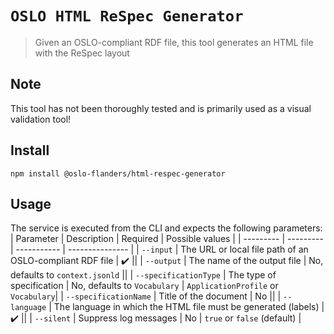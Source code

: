# `OSLO HTML ReSpec Generator`

> Given an OSLO-compliant RDF file, this tool generates an HTML file with the ReSpec layout

## Note
This tool has not been thoroughly tested and is primarily used as a visual validation tool!

## Install
```
npm install @oslo-flanders/html-respec-generator
```

## Usage
The service is executed from the CLI and expects the following parameters:
| Parameter | Description | Required | Possible values |
| --------- | --------- | ----------- | --------------- |
| `--input` | The URL or local file path of an OSLO-compliant RDF file | :heavy_check_mark: ||
| `--output` | The name of the output file | No, defaults to `context.jsonld` ||
| `--specificationType` | The type of specification | No, defaults to `Vocabulary` | `ApplicationProfile` or `Vocabulary`|
| `--specificationName` | Title of the document | No ||
| `--language` | The language in which the HTML file must be generated (labels) | :heavy_check_mark: ||
| `--silent` | Suppress log messages | No | `true` or `false` (default) |
